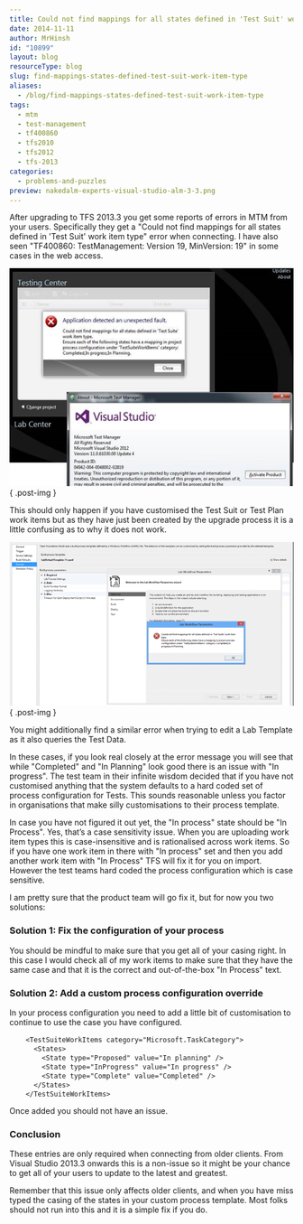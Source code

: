 ```yaml
---
title: Could not find mappings for all states defined in 'Test Suit' work item type
date: 2014-11-11
author: MrHinsh
id: "10899"
layout: blog
resourceType: blog
slug: find-mappings-states-defined-test-suit-work-item-type
aliases:
  - /blog/find-mappings-states-defined-test-suit-work-item-type
tags:
  - mtm
  - test-management
  - tf400860
  - tfs2010
  - tfs2012
  - tfs-2013
categories:
  - problems-and-puzzles
preview: nakedalm-experts-visual-studio-alm-3-3.png
---
```


After upgrading to TFS 2013.3 you get some reports of errors in MTM from your users. Specifically they get a "Could not find mappings for all states defined in 'Test Suit' work item type" error when connecting. I have also seen "TF400860: TestManagement: Version 19, MinVersion: 19" in some cases in the web access.

![clip_image001](images/clip-image001-1-1.jpg "clip_image001")
{ .post-img }

This should only happen if you have customised the Test Suit or Test Plan work items but as they have just been created by the upgrade process it is a little confusing as to why it does not work.

![clip_image002](images/clip-image0025-2-2.png "clip_image002")
{ .post-img }

You might additionally find a similar error when trying to edit a Lab Template as it also queries the Test Data.

In these cases, if you look real closely at the error message you will see that while "Completed" and "In Planning" look good there is an issue with "In progress". The test team in their infinite wisdom decided that if you have not customised anything that the system defaults to a hard coded set of process configuration for Tests. This sounds reasonable unless you factor in organisations that make silly customisations to their process template.

In case you have not figured it out yet, the "In process" state should be "In Process". Yes, that’s a case sensitivity issue. When you are uploading work item types this is case-insensitive and is rationalised across work items. So if you have one work item in there with "In process" set and then you add another work item with "In Process" TFS will fix it for you on import. However the test teams hard coded the process configuration which is case sensitive.

I am pretty sure that the product team will go fix it, but for now you two solutions:

### Solution 1: Fix the configuration of your process

You should be mindful to make sure that you get all of your casing right. In this case I would check all of my work items to make sure that they have the same case and that it is the correct and out-of-the-box "In Process" text.

### Solution 2: Add a custom process configuration override

In your process configuration you need to add a little bit of customisation to continue to use the case you have configured.

```
    <TestSuiteWorkItems category="Microsoft.TaskCategory">
      <States>
        <State type="Proposed" value="In planning" />
        <State type="InProgress" value="In progress" />
        <State type="Complete" value="Completed" />
      </States>
    </TestSuiteWorkItems>

```

Once added you should not have an issue.

### Conclusion

These entries are only required when connecting from older clients. From Visual Studio 2013.3 onwards this is a non-issue so it might be your chance to get all of your users to update to the latest and greatest.

Remember that this issue only affects older clients, and when you have miss typed the casing of the states in your custom process template. Most folks should not run into this and it is a simple fix if you do.
